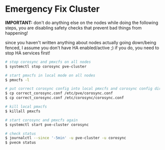 # Emergency Fix Cluster

**IMPORTANT:** don't do anything else on the nodes while doing the following steps, you are disabling safety checks that prevent bad things from happening!

since you haven't written anything about nodes actually going down/being fenced, I assume you don't have HA enabled/active ;) if you do, you need to stop HA services first!

```bash
# stop corosync and pmxcfs on all nodes
$ systemctl stop corosync pve-cluster

# start pmxcfs in local mode on all nodes
$ pmxcfs -l

# put correct corosync config into local pmxcfs and corosync config dir (make sure to bump the 'config_version' inside the config file)
$ cp correct_corosync.conf /etc/pve/corosync.conf
$ cp correct_corosync.conf /etc/corosync/corosync.conf

# kill local pmxcfs
$ killall pmxcfs

# start corosync and pmxcfs again
$ systemctl start pve-cluster corosync

# check status
$ journalctl --since '-5min' -u pve-cluster -u corosync
$ pvecm status
```
